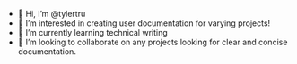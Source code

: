 - 👋 Hi, I’m @tylertru
- 👀 I’m interested in creating user documentation for varying projects!
- 🌱 I’m currently learning technical writing 
- 💞️ I’m looking to collaborate on any projects looking for clear and concise documentation.

<!---
tylertru/tylertru is a ✨ special ✨ repository because its `README.md` (this file) appears on your GitHub profile.
You can click the Preview link to take a look at your changes.
--->
